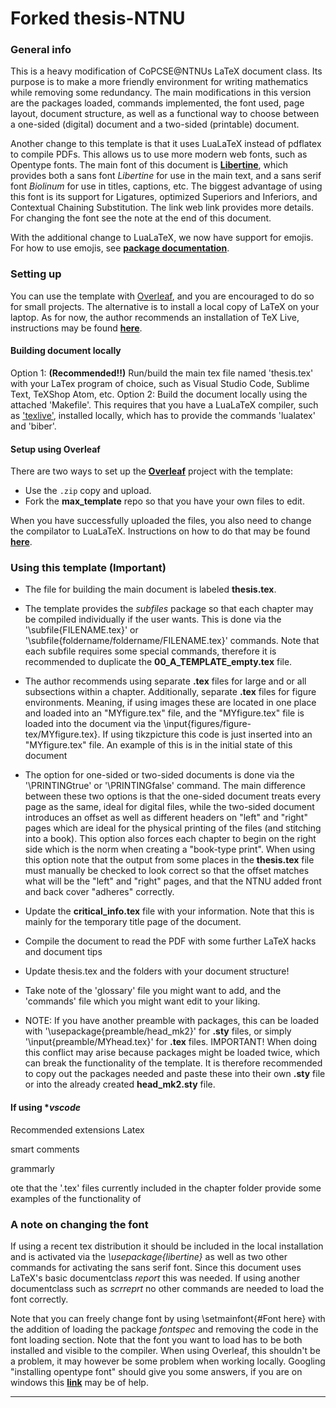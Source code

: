 # Forked thesis-NTNU

### General info
This is a heavy modification of CoPCSE@NTNUs LaTeX document class. Its purpose is to make a more friendly environment for writing mathematics while removing some redundancy. The main modifications in this version are the packages loaded, commands implemented, the font used, page layout, document structure, as well as a functional way to choose between a one-sided (digital) document and a two-sided (printable) document.  

Another change to this template is that it uses LuaLaTeX instead of pdflatex to compile PDFs. This allows us to use more modern web fonts, such as Opentype fonts. The main font of this document is [**Libertine**](https://libertine-fonts.org), which provides both a sans font *Libertine* for use in the main text, and a sans serif font *Biolinum* for use in titles, captions, etc. The biggest advantage of using this font is its support for Ligatures, optimized Superiors and Inferiors, and Contextual Chaining Substitution. The link web link provides more details. For changing the font see the note at the end of this document.

With the additional change to LuaLaTeX, we now have support for emojis. For how to use emojis, see [**package documentation**](https://texdoc.org/serve/emoji/0).


### Setting up

You can use the template with [Overleaf](http://overleaf.com), and you are encouraged to do so for small projects. The alternative is to install a local copy of LaTeX on your laptop. As for now, the author recommends an installation of TeX Live, instructions may be found [**here**](https://www.tug.org/texlive/quickinstall.html).


#### Building document locally
Option 1: **(Recommended!!)** Run/build the main tex file named 'thesis.tex' with your LaTex program of choice, such as Visual Studio Code, Sublime Text, TeXShop Atom, etc. 
Option 2: Build the document locally using the attached 'Makefile'. This requires that you have a LuaLaTeX compiler, such as ['texlive'](https://www.tug.org/texlive/), installed locally, which has to provide the commands 'lualatex' and 'biber'.


#### Setup using Overleaf

There are two ways to set up the [**Overleaf**](http://overleaf.com) project with the template:

* Use the `.zip` copy and upload.
* Fork the **max_template** repo so that you have your own files to edit.

When you have successfully uploaded the files, you also need to change the compilator to LuaLaTeX. Instructions on how to do that may be found [**here**](https://www.overleaf.com/learn/how-to/Changing_compiler).


### Using this template (**Important**)

* The file for building the main document is labeled **thesis.tex**. 
* The template provides the *subfiles* package so that each chapter may be compiled individually if the user wants. This is done via the '\subfile{FILENAME.tex}' or '\subfile{foldername/foldername/FILENAME.tex}' commands. Note that each subfile requires some special commands, therefore it is recommended to duplicate the **00_A_TEMPLATE_empty.tex** file. 
* The author recommends using separate **.tex** files for large and or all subsections within a chapter. Additionally, separate **.tex** files for figure environments. Meaning, if using images these are located in one place and loaded into an "MYfigure.tex" file, and the "MYfigure.tex" file is loaded into the document via the \input{figures/figure-tex/MYfigure.tex}. If using tikzpicture this code is just inserted into an "MYfigure.tex" file. An example of this is in the initial state of this document
* The option for one-sided or two-sided documents is done via the '\PRINTINGtrue' or '\PRINTINGfalse' command. The main difference between these two options is that the one-sided document treats every page as the same, ideal for digital files, while the two-sided document introduces an offset as well as different headers on "left" and "right" pages which are ideal for the physical printing of the files (and stitching into a book). This option also forces each chapter to begin on the right side which is the norm when creating a "book-type print". When using this option note that the output from some places in the **thesis.tex** file must manually be checked to look correct so that the offset matches what will be the "left" and "right" pages, and that the NTNU added front and back cover "adheres" correctly. 
* Update the **critical_info.tex** file with your information. Note that this is mainly for the temporary title page of the document.
* Compile the document to read the PDF with some further LaTeX hacks and document tips
* Update thesis.tex and the folders with your document structure!
* Take note of the 'glossary' file you might want to add, and the 'commands' file which you might want edit to your liking.

* NOTE: If you have another preamble with packages, this can be loaded with '\usepackage{preamble/head_mk2}' for **.sty** files, or simply '\input{preamble/MYhead.tex}' for **.tex** files. IMPORTANT! When doing this conflict may arise because packages might be loaded twice, which can break the functionality of the template. It is therefore recommended to copy out the packages needed and paste these into their own **.sty** file or into the already created **head_mk2.sty** file. 


#### If using **vscode*

Recommended extensions
Latex

smart comments

grammarly




ote that the '.tex' files currently included in the chapter folder provide some examples of the functionality of  


### A note on changing the font

If using a recent tex distribution it should be included in the local installation and is activated via the *\usepackage{libertine}* as well as two other commands for activating the sans serif font. Since this document uses LaTeX's basic documentclass *report* this was needed. If using another documentclass such as *scrreprt* no other commands are needed to load the font correctly. 

Note that you can freely change font by using \setmainfont{#Font here} with the addition of loading the package *fontspec* and removing the code in the font loading section. Note that the font you want to load has to be both installed and visible to the compiler. When using Overleaf, this shouldn't be a problem, it may however be some problem when working locally. Googling "installing opentype font" should give you some answers, if you are on windows this [**link**](https://www.lifewire.com/installing-truetype-or-opentype-fonts-in-windows-1074134) may be of help.

---
